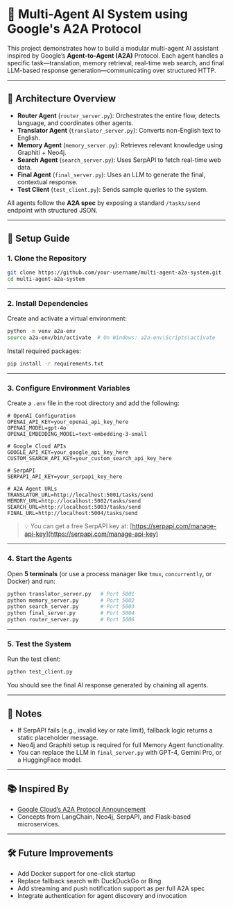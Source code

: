 # 🧠 Multi-Agent AI System using Google's A2A Protocol

This project demonstrates how to build a modular multi-agent AI assistant inspired by Google’s **Agent-to-Agent (A2A)** Protocol. Each agent handles a specific task—translation, memory retrieval, real-time web search, and final LLM-based response generation—communicating over structured HTTP.

---

## 📐 Architecture Overview

- **Router Agent** (`router_server.py`): Orchestrates the entire flow, detects language, and coordinates other agents.
- **Translator Agent** (`translator_server.py`): Converts non-English text to English.
- **Memory Agent** (`memory_server.py`): Retrieves relevant knowledge using Graphiti + Neo4j.
- **Search Agent** (`search_server.py`): Uses SerpAPI to fetch real-time web data.
- **Final Agent** (`final_server.py`): Uses an LLM to generate the final, contextual response.
- **Test Client** (`test_client.py`): Sends sample queries to the system.

All agents follow the **A2A spec** by exposing a standard `/tasks/send` endpoint with structured JSON.

---

## 🚀 Setup Guide

### 1. Clone the Repository

```bash
git clone https://github.com/your-username/multi-agent-a2a-system.git
cd multi-agent-a2a-system
```

---

### 2. Install Dependencies

Create and activate a virtual environment:

```bash
python -m venv a2a-env
source a2a-env/bin/activate  # On Windows: a2a-env\Scripts\activate
```

Install required packages:

```bash
pip install -r requirements.txt
```

---

### 3. Configure Environment Variables

Create a `.env` file in the root directory and add the following:

```env
# OpenAI Configuration
OPENAI_API_KEY=your_openai_api_key_here
OPENAI_MODEL=gpt-4o
OPENAI_EMBEDDING_MODEL=text-embedding-3-small

# Google Cloud APIs
GOOGLE_API_KEY=your_google_api_key_here
CUSTOM_SEARCH_API_KEY=your_custom_search_api_key_here

# SerpAPI
SERPAPI_API_KEY=your_serpapi_key_here

# A2A Agent URLs
TRANSLATOR_URL=http://localhost:5001/tasks/send
MEMORY_URL=http://localhost:5002/tasks/send
SEARCH_URL=http://localhost:5003/tasks/send
FINAL_URL=http://localhost:5004/tasks/send

```

> 💡 You can get a free SerpAPI key at: [https://serpapi.com/manage-api-key](https://serpapi.com/manage-api-key)

---

### 4. Start the Agents

Open **5 terminals** (or use a process manager like `tmux`, `concurrently`, or Docker) and run:

```bash
python translator_server.py   # Port 5001
python memory_server.py       # Port 5002
python search_server.py       # Port 5003
python final_server.py        # Port 5004
python router_server.py       # Port 5006
```

---

### 5. Test the System

Run the test client:

```bash
python test_client.py
```

You should see the final AI response generated by chaining all agents.

---

## 📎 Notes

- If SerpAPI fails (e.g., invalid key or rate limit), fallback logic returns a static placeholder message.
- Neo4j and Graphiti setup is required for full Memory Agent functionality.
- You can replace the LLM in `final_server.py` with GPT-4, Gemini Pro, or a HuggingFace model.

---

## 📚 Inspired By

- [Google Cloud’s A2A Protocol Announcement](https://cloud.google.com/blog/products/ai-machine-learning/announcing-the-agent2agent-protocol-a2a)
- Concepts from LangChain, Neo4j, SerpAPI, and Flask-based microservices.

---

## 🛠️ Future Improvements

- Add Docker support for one-click startup  
- Replace fallback search with DuckDuckGo or Bing  
- Add streaming and push notification support as per full A2A spec  
- Integrate authentication for agent discovery and invocation  
